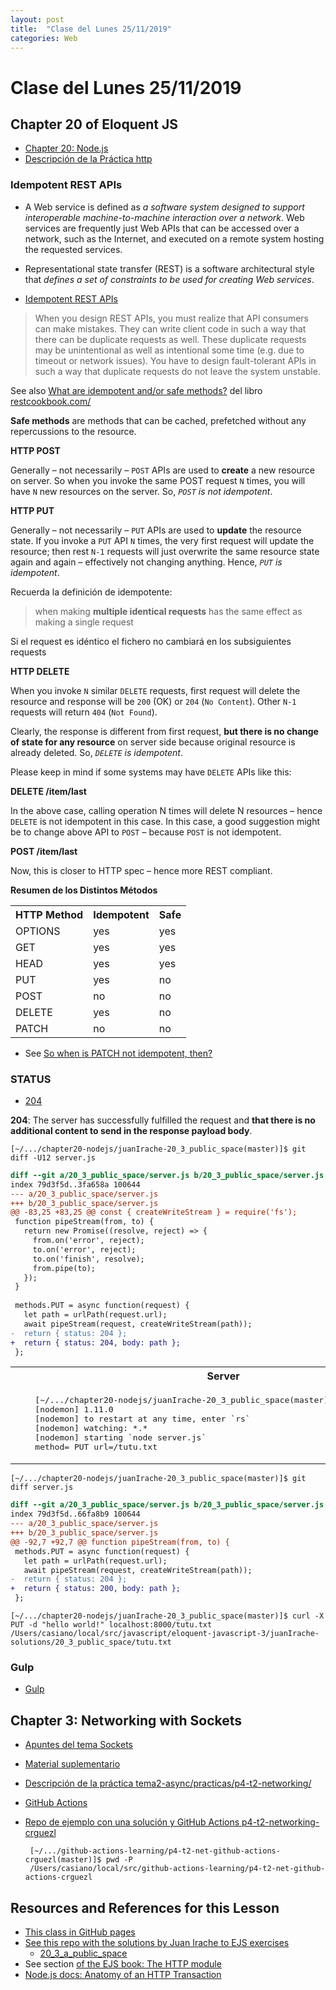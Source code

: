 ```yaml
---
layout: post
title:  "Clase del Lunes 25/11/2019"
categories: Web
---
```


# Clase del Lunes 25/11/2019


## Chapter 20 of Eloquent JS

* [Chapter 20: Node.js](https://eloquentjavascript.net/20_node.htm)
* [Descripción de la Práctica http]({{site.baseurl}}/tema1-introduccion/practicas/p3-t1-c3-http/)


### Idempotent REST APIs

* A Web service is defined as *a software system designed to support interoperable machine-to-machine interaction over a network*. 
Web services are frequently just Web APIs that can be accessed over a network, such as the Internet, and executed on a remote system hosting the requested services.
* Representational state transfer (REST) is a software architectural style that *defines a set of constraints to be used for creating Web services*.

* [Idempotent REST APIs](https://restfulapi.net/idempotent-rest-apis)

> When you design REST APIs, you must realize that API consumers can make mistakes. They can write client code in such a way that there can be duplicate requests as well. These duplicate requests may be unintentional as well as intentional some time (e.g. due to timeout or network issues). You have to design fault-tolerant APIs in such a way that duplicate requests do not leave the system unstable.

See also [What are idempotent and/or safe methods?](http://restcookbook.com/HTTP%20Methods/idempotency/) del libro [restcookbook.com/](http://restcookbook.com/)

**Safe methods** are methods that can be cached, prefetched without any repercussions to the resource.

**HTTP POST**

Generally – not necessarily – `POST` APIs are used to **create** a new resource on server. So when you invoke the same POST request `N` times, you will have `N` new resources on the server. So, _`POST` is not idempotent_.

**HTTP PUT**

Generally – not necessarily – `PUT` APIs are used to **update** the resource state. If you invoke a `PUT` API `N` times, the very first request will update the resource; then rest `N-1` requests will just overwrite the same resource state again and again – effectively not changing anything. Hence, _`PUT` is idempotent_.

Recuerda la definición de idempotente: 

> when making **multiple identical requests** has the same effect as making a single request

Si el request es idéntico el fichero no cambiará en los subsiguientes requests

**HTTP DELETE**

When you invoke `N` similar `DELETE` requests, first request will delete the resource and response will be `200` (OK) or `204` (`No Content`). Other `N-1` requests will return `404` (`Not Found`). 

Clearly, the response is different from first request, **but there is no change of state for any resource** on server side because original resource is already deleted. So, _`DELETE` is idempotent_.

Please keep in mind if some systems may have `DELETE` APIs like this:

**DELETE /item/last**

In the above case, calling operation N times will delete N resources – hence `DELETE` is not idempotent in this case. In this case, a good suggestion might be to change above API to `POST` – because `POST` is not idempotent.

**POST /item/last**

Now, this is closer to HTTP spec – hence more REST compliant.

**Resumen de los Distintos Métodos**

<table>
    <tr><th>HTTP Method</th><th>Idempotent</th><th>Safe</th></tr>
    <tr><td>OPTIONS    </td><td>yes       </td><td>yes</td></tr>
    <tr><td>GET        </td><td>yes       </td><td>yes</td></tr>
    <tr><td>HEAD       </td><td>yes       </td><td>yes</td></tr>
    <tr><td>PUT        </td><td>yes       </td><td>no </td></tr>
    <tr><td>POST       </td><td>no        </td><td>no </td></tr>
    <tr><td>DELETE     </td><td>yes       </td><td>no </td></tr>
    <tr><td>PATCH      </td><td>no        </td><td>no </td></tr>
</table>

* See [So when is PATCH not idempotent, then?](https://stackoverflow.com/questions/28459418/rest-api-put-vs-patch-with-real-life-examples/39338329#39338329)

### STATUS

* [204](https://httpstatuses.com/204)

**204**: 
The server has successfully fulfilled the request and **that there is no additional content to send in the response payload body**.

```
[~/.../chapter20-nodejs/juanIrache-20_3_public_space(master)]$ git diff -U12 server.js
```
```diff
diff --git a/20_3_public_space/server.js b/20_3_public_space/server.js
index 79d3f5d..3fa658a 100644
--- a/20_3_public_space/server.js
+++ b/20_3_public_space/server.js
@@ -83,25 +83,25 @@ const { createWriteStream } = require('fs');
 function pipeStream(from, to) {
   return new Promise((resolve, reject) => {
     from.on('error', reject);
     to.on('error', reject);
     to.on('finish', resolve);
     from.pipe(to);
   });
 }
 
 methods.PUT = async function(request) {
   let path = urlPath(request.url);
   await pipeStream(request, createWriteStream(path));
-  return { status: 204 };
+  return { status: 204, body: path };
 };
```

<table>
  <tr><th>Server</th><th>Client</th></tr>
  <tr>
    <td><xmp>
    [~/.../chapter20-nodejs/juanIrache-20_3_public_space(master)]$ nodemon server.js 
    [nodemon] 1.11.0
    [nodemon] to restart at any time, enter `rs`
    [nodemon] watching: *.*
    [nodemon] starting `node server.js`
    method= PUT url=/tutu.txt
    </xmp></td>
    <td><xmp>
    [~/.../chapter20-nodejs/juanIrache-20_3_public_space(master)]$ curl -X PUT -d "hello world!" localhost:8000/tutu.txt
    [~/.../chapter20-nodejs/juanIrache-20_3_public_space(master)]$ 
    </xmp></td>
  </tr>
</table>

```
[~/.../chapter20-nodejs/juanIrache-20_3_public_space(master)]$ git diff server.js
```

```diff
diff --git a/20_3_public_space/server.js b/20_3_public_space/server.js
index 79d3f5d..66fa8b9 100644
--- a/20_3_public_space/server.js
+++ b/20_3_public_space/server.js
@@ -92,7 +92,7 @@ function pipeStream(from, to) {
 methods.PUT = async function(request) {
   let path = urlPath(request.url);
   await pipeStream(request, createWriteStream(path));
-  return { status: 204 };
+  return { status: 200, body: path };
 };
```

```
[~/.../chapter20-nodejs/juanIrache-20_3_public_space(master)]$ curl -X PUT -d "hello world!" localhost:8000/tutu.txt
/Users/casiano/local/src/javascript/eloquent-javascript-3/juanIrache-solutions/20_3_public_space/tutu.txt
```

### Gulp

* [Gulp]({{site.baseurl}}/tema1-introduccion/build-tools)

## Chapter 3: Networking with Sockets

* [Apuntes del tema Sockets]({{site.baseurl}}/tema2-async/sockets)
* [Material suplementario]({{site.github_org}}/books-shared)
* [Descripción de la práctica tema2-async/practicas/p4-t2-networking/]({{site.baseurl}}/tema2-async/practicas/p4-t2-networking/)
* [GitHub Actions]({{site.baseurl}}/tema4-devops/github-actions)
* [Repo de ejemplo con una solución y GitHub Actions p4-t2-networking-crguezl]({{site.github_org}}/p4-t2-networking-crguezl)

   ```
    [~/.../github-actions-learning/p4-t2-net-github-actions-crguezl(master)]$ pwd -P
    /Users/casiano/local/src/github-actions-learning/p4-t2-net-github-actions-crguezl
   ```


## Resources and References for this Lesson

* [This class in GitHub pages]({{site.baseurl}}/clases/2019-11-25/)
* [See this repo with the solutions by Juan Irache to EJS exercises]({{site.github_org}}/eloquent-javascript-exercises)
  - [20_3_a_public_space]({{site.github_org}}/eloquent-javascript-exercises/tree/master/20_3_public_space)
* See section [of the EJS book: The HTTP module](https://eloquentjavascript.net/20_node.html#the-http-module)
* [Node.js docs: Anatomy of an HTTP Transaction](https://nodejs.org/es/docs/guides/anatomy-of-an-http-transaction/)
